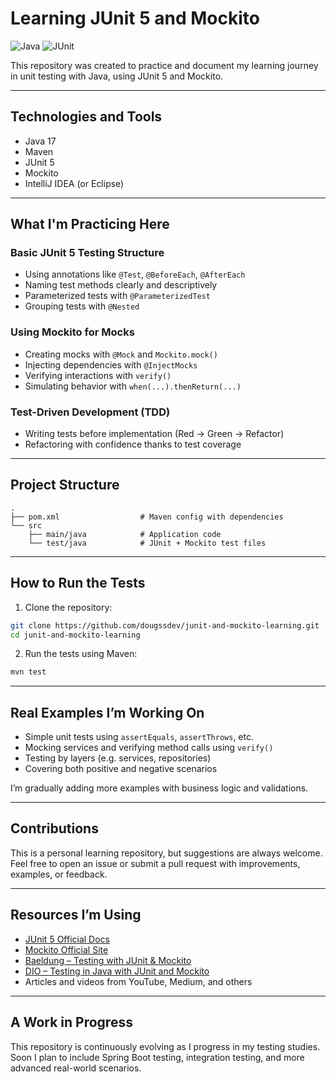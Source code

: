 # Learning JUnit 5 and Mockito

![Java](https://img.shields.io/badge/java-%23ED8B00.svg?style=for-the-badge)
![JUnit](https://img.shields.io/badge/junit-%25CF252.svg?style=for-the-badge)


This repository was created to practice and document my learning journey in unit testing with Java, using JUnit 5 and Mockito.


---

## Technologies and Tools

- Java 17  
- Maven  
- JUnit 5  
- Mockito  
- IntelliJ IDEA (or Eclipse)

---

## What I'm Practicing Here

### Basic JUnit 5 Testing Structure

- Using annotations like `@Test`, `@BeforeEach`, `@AfterEach`  
- Naming test methods clearly and descriptively  
- Parameterized tests with `@ParameterizedTest`  
- Grouping tests with `@Nested`

### Using Mockito for Mocks

- Creating mocks with `@Mock` and `Mockito.mock()`  
- Injecting dependencies with `@InjectMocks`  
- Verifying interactions with `verify()`  
- Simulating behavior with `when(...).thenReturn(...)`

### Test-Driven Development (TDD)

- Writing tests before implementation (Red → Green → Refactor)  
- Refactoring with confidence thanks to test coverage

---

## Project Structure

```
.
├── pom.xml                  # Maven config with dependencies
└── src
    ├── main/java            # Application code
    └── test/java            # JUnit + Mockito test files
```

---

## How to Run the Tests

1. Clone the repository:

```bash
git clone https://github.com/dougssdev/junit-and-mockito-learning.git
cd junit-and-mockito-learning
```

2. Run the tests using Maven:

```bash
mvn test
```

---

## Real Examples I’m Working On

- Simple unit tests using `assertEquals`, `assertThrows`, etc.  
- Mocking services and verifying method calls using `verify()`  
- Testing by layers (e.g. services, repositories)  
- Covering both positive and negative scenarios  

I’m gradually adding more examples with business logic and validations.

---

## Contributions

This is a personal learning repository, but suggestions are always welcome.  
Feel free to open an issue or submit a pull request with improvements, examples, or feedback.

---

## Resources I’m Using

- [JUnit 5 Official Docs](https://junit.org/junit5/docs/current/user-guide/)  
- [Mockito Official Site](https://site.mockito.org/)  
- [Baeldung – Testing with JUnit & Mockito](https://www.baeldung.com/)  
- [DIO – Testing in Java with JUnit and Mockito](https://web.dio.me)  
- Articles and videos from YouTube, Medium, and others

---

## A Work in Progress

This repository is continuously evolving as I progress in my testing studies.  
Soon I plan to include Spring Boot testing, integration testing, and more advanced real-world scenarios.
